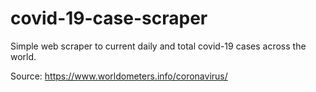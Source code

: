# covid-19-case-scraper

Simple web scraper to current daily and total covid-19 cases across the world.

Source: https://www.worldometers.info/coronavirus/
